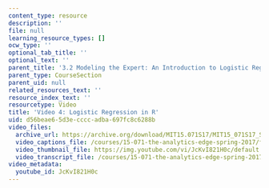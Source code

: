 ```yaml
---
content_type: resource
description: ''
file: null
learning_resource_types: []
ocw_type: ''
optional_tab_title: ''
optional_text: ''
parent_title: '3.2 Modeling the Expert: An Introduction to Logistic Regression'
parent_type: CourseSection
parent_uid: null
related_resources_text: ''
resource_index_text: ''
resourcetype: Video
title: 'Video 4: Logistic Regression in R'
uid: d56beae6-5d3e-cccc-adba-697fc8c6288b
video_files:
  archive_url: https://archive.org/download/MIT15.071S17/MIT15_071S17_Session_3.2.06_300k.mp4
  video_captions_file: /courses/15-071-the-analytics-edge-spring-2017/fceffd20a9db5e72a6c65c45da303523_JcKvI821H0c.vtt
  video_thumbnail_file: https://img.youtube.com/vi/JcKvI821H0c/default.jpg
  video_transcript_file: /courses/15-071-the-analytics-edge-spring-2017/5f562530d6f82e617a35e72d3955309e_JcKvI821H0c.pdf
video_metadata:
  youtube_id: JcKvI821H0c
---
```

